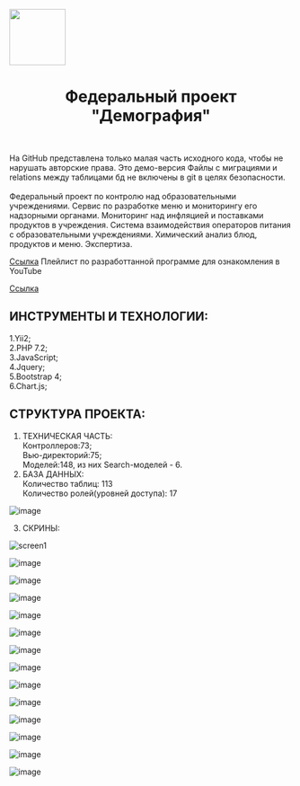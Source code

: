 <p align="center">
    <p>
        <img src="https://www.niig.su/templates/niig_tpl/images/logo.png" height="100px">
    </p>
    <h1 align="center">Федеральный проект "Демография"</h1>
    <br>
</p>
На GitHub представлена только малая часть исходного кода, чтобы не нарушать авторские права. Это демо-версия Файлы с миграциями и relations между таблицами бд не включены в git в целях безопасности.
<br>
<br>
Федеральный проект по контролю над образовательными учреждениями. Сервис по разработке меню и мониторингу его надзорными органами. Мониторинг над инфляцией и поставками продуктов в учреждения. Система взаимодействия операторов питания с образовательными учреждениями. Химический анализ блюд, продуктов и меню. Экспертиза.

[Ссылка](https://demography.site/)
Плейлист по разработтанной программе для ознакомления в YouTube 

[Ссылка](https://www.youtube.com/watch?v=JkNNbeFgAug&list=PLgTNF8hfADHk5D_ouj2JvaSspTyoSUzTE&index=9&ab_channel=%D0%A4%D0%91%D0%A3%D0%9D%D0%9D%D0%9E%D0%92%D0%9E%D0%A1%D0%98%D0%91%D0%98%D0%A0%D0%A1%D0%9A%D0%98%D0%99%D0%9D%D0%98%D0%98%D0%93%D0%98%D0%93%D0%98%D0%95%D0%9D%D0%AB%D0%A0%D0%9E%D0%A1%D0%9F%D0%9E%D0%A2%D0%A0%D0%95%D0%91%D0%9D%D0%90%D0%94%D0%97%D0%9E%D0%A0%D0%90/)

ИНСТРУМЕНТЫ И ТЕХНОЛОГИИ:
-------------------
1.Yii2;<br>
2.PHP 7.2;<br>
3.JavaScript;<br>
4.Jquery;<br>
5.Bootstrap 4;<br>
6.Chart.js;<br>

СТРУКТУРА ПРОЕКТА:
-------------------
1. ТЕХНИЧЕСКАЯ ЧАСТЬ:<br>
Контроллеров:73;<br>
Вью-директорий:75;<br>
Моделей:148, из них Search-моделей - 6.<br>
2. БАЗА ДАННЫХ:<br>
Количество таблиц: 113<br>
Количество ролей(уровней доступа): 17<br>

![image](https://user-images.githubusercontent.com/55738777/162392996-fe6bf00c-4052-4bb4-9597-aeeb150bd243.png)

3. СКРИНЫ:<br>

![screen1](https://user-images.githubusercontent.com/55738777/162129459-3122a511-ec79-4a4b-8568-35776b59e359.PNG)

![image](https://user-images.githubusercontent.com/55738777/162399536-f5557414-e732-4d35-ad7e-3c987b6d5a40.png)

![image](https://user-images.githubusercontent.com/55738777/162399749-6c1e5f49-5d6e-496a-869a-9b2b7c95a7f2.png)

![image](https://user-images.githubusercontent.com/55738777/162400048-be04bfea-c2b3-49da-86ab-abe5c6c0096f.png)

![image](https://user-images.githubusercontent.com/55738777/162400517-59555b97-76c2-42c4-b2d1-1965a8cdd675.png)

![image](https://user-images.githubusercontent.com/55738777/162403557-b7ab3fdb-78ce-4d94-bdcd-2ef5f51ba0b8.png)

![image](https://user-images.githubusercontent.com/55738777/162400823-3c4b6659-0b9b-41ea-80de-824a6e1bc30e.png)

![image](https://user-images.githubusercontent.com/55738777/162401591-a16e7673-7536-4c6b-8703-0414dcd2d117.png)

![image](https://user-images.githubusercontent.com/55738777/162402167-88c90259-29ae-42fc-b668-a317e0a5e288.png)

![image](https://user-images.githubusercontent.com/55738777/162402613-04c67f4f-e9e8-4d7f-822e-279d6706f1a5.png)

![image](https://user-images.githubusercontent.com/55738777/162403295-3ad4a9ce-770a-4e74-9fcf-38cd2f14381a.png)

![image](https://user-images.githubusercontent.com/55738777/162408640-cc040d8a-a149-4a06-8458-02e94785e322.png)

![image](https://user-images.githubusercontent.com/55738777/177959143-3f5c13a3-36b2-4dd0-bf21-c372d3f8ca71.png)

![image](https://user-images.githubusercontent.com/55738777/177959235-fe0247ce-c2f6-4792-8794-64fe8097b927.png)
